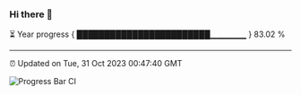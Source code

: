 ### Hi there 👋

⏳ Year progress { ████████████████████████▁▁▁▁▁▁ } 83.02 %

---

⏰ Updated on Tue, 31 Oct 2023 00:47:40 GMT

![Progress Bar CI](https://github.com/liununu/liununu/workflows/Progress%20Bar%20CI/badge.svg)

